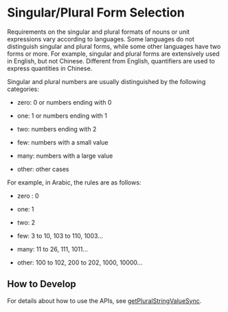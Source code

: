 # Singular/Plural Form Selection

Requirements on the singular and plural formats of nouns or unit expressions vary according to languages. Some languages do not distinguish singular and plural forms, while some other languages have two forms or more. For example, singular and plural forms are extensively used in English, but not Chinese. Different from English, quantifiers are used to express quantities in Chinese.

Singular and plural numbers are usually distinguished by the following categories:

- zero: 0 or numbers ending with 0

- one: 1 or numbers ending with 1

- two: numbers ending with 2

- few: numbers with a small value

- many: numbers with a large value

- other: other cases

For example, in Arabic, the rules are as follows:

- zero : 0

- one: 1

- two: 2

- few: 3 to 10, 103 to 110, 1003...

- many: 11 to 26, 111, 1011...

- other: 100 to 102, 200 to 202, 1000, 10000...

## How to Develop

For details about how to use the APIs, see [getPluralStringValueSync](../reference/apis-localization-kit/js-apis-resource-manager.md#getpluralstringvaluesync10).
